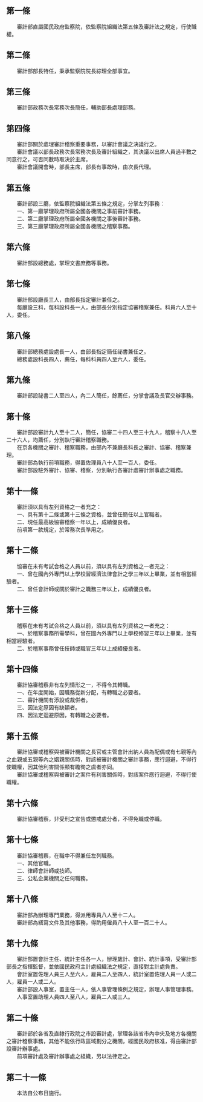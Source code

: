 第一條 
-------
　　審計部直屬國民政府監察院，依監察院組織法第五條及審計法之規定，行使職權。  


第二條 
-------
　　審計部部長特任，秉承監察院院長綜理全部事宜。  


第三條 
-------
　　審計部政務次長常務次長簡任，輔助部長處理部務。  


第四條 
-------
　　審計部關於處理審計稽察重要事務，以審計會議之決議行之。  
　　審計會議以部長政務次長常務次長及審計組織之，其決議以出席人員過半數之同意行之，可否同數時取決於主席。  
　　審計會議開會時，部長主席，部長有事故時，由次長代理。  


第五條 
-------
　　審計部設三廳，依監察院組織法第五條之規定，分掌左列事務：  
　　一、第一廳掌理政府所屬全國各機關之事前審計事務。  
　　二、第二廳掌理政府所屬全國各機關之事後審計事務。  
　　三、第三廳掌理政府所屬全國各機關之稽察事務。  


第六條 
-------
　　審計部設總務處，掌理文書庶務等事務。  


第七條 
-------
　　審計部設廳長三人，由部長指定審計兼任之。  
　　每廳設三科，每科設科長一人，由部長分別指定協審稽察兼任。科員六人至十人，委任。  


第八條 
-------
　　審計部總務處設處長一人，由部長指定簡任祕書兼任之。  
　　總務處設科長四人，薦任，每科科員四人至六人，委任。  


第九條 
-------
　　審計部設祕書二人至四人，內二人簡任，餘薦任，分掌會議及長官交辦事務。  


第十條 
-------
　　審計部設審計九人至十二人，簡任，協審二十四人至三十九人，稽察十八人至二十六人，均薦任，分別執行審計稽察職務。  
　　在京各機關之審計、稽察職務，由部內不兼廳長科長之審計、協審、稽察兼理。  
　　審計部為執行前項職務，得置佐理員八十人至一百人，委任。  
　　審計部設駐外審計、協審、稽察，分別執行各審計處審計辦事處之職務。  


第十一條 
---------
　　審計須以具有左列資格之一者充之：  
　　一、具有第十二條或第十三條之資格，並曾任簡任以上官職者。  
　　二、現任最高級協審稽察一年以上，成績優良者。  
　　前項第一款規定，於常務次長準用之。  


第十二條 
---------
　　協審在未有考試合格之人員以前，須以具有左列資格之一者充之：  
　　一、曾在國內外專門以上學校習經濟法律會計之學三年以上畢業，並有相當經驗者。  
　　二、曾任會計師或關於審計之職務三年以上，成績優良者。  


第十三條 
---------
　　稽察在未有考試合格之人員以前，須以具有左列資格之一者充之：  
　　一、於稽察事務所需學科，曾在國內外專門以上學校修習三年以上畢業，並有相當經驗者。  
　　二、於稽察事務曾任技師或職官三年以上成績優良者。  


第十四條 
---------
　　審計協審稽察非有左列情形之一，不得令其轉職。  
　　一、在年度開始，因職務從新分配，有轉職之必要者。  
　　二、審計機關有添設或裁併者。  
　　三、因法定原因有缺額者。  
　　四、因法定迴避原因，有轉職之必要者。  


第十五條 
---------
　　審計協審或稽察與被審計機關之長官或主管會計出納人員為配偶或有七親等內之血親或五親等內之姻親關係時，對該被審計機關之審計事務，應行迴避，不得行使職權，因其他利害關係顯有瞻徇之虞者亦同。  
　　審計協審或稽察與被審計之案件有利害關係時，對該案件應行迴避，不得行使職權。  


第十六條 
---------
　　審計協審稽察，非受刑之宣告或懲戒處分者，不得免職或停職。  


第十七條 
---------
　　審計協審稽察，在職中不得兼任左列職務。  
　　一、其他官職。  
　　二、律師會計師或技師。  
　　三、公私企業機關之任何職務。  


第十八條 
---------
　　審計部為辦理專門業務，得派用專員八人至十二人。  
　　審計部為繕寫文件及其他事務，得酌用僱員八十人至一百二十人。  


第十九條 
---------
　　審計部置會計主任、統計主任各一人，辦理歲計、會計、統計事項，受審計部部長之指揮監督，並依國民政府主計處組織法之規定，直接對主計處負責。  
　　會計室置佐理人員三人至六人，雇員二人至四人，統計室置佐理人員一人或二人，雇員一人或二人。  
　　審計部設人事室，置主任一人，依人事管理條例之規定，辦理人事管理事務。  
　　人事室置助理人員四人至八人，雇員二人或三人。  


第二十條 
---------
　　審計部於各省及直隸行政院之市設審計處，掌理各該省市內中央及地方各機關之審計稽察事務，其他不能依行政區域劃分之機關，經國民政府核准，得由審計部設審計辦事處。  
　　前項審計處及審計辦事處之組織，另以法律定之。  


第二十一條 
-----------
　　本法自公布日施行。